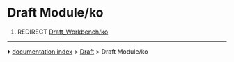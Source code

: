 # Draft Module/ko
1.  REDIRECT [Draft_Workbench/ko](Draft_Workbench/ko.md)



---
⏵ [documentation index](../README.md) > [Draft](Draft_Workbench.md) > Draft Module/ko
